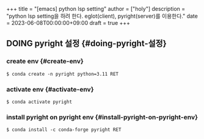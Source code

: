+++
title = "[emacs] python lsp setting"
author = ["holy"]
description = "python lsp setting을 하려 한다. eglot(client), pyright(server)를 이용한다."
date = 2023-06-08T00:00:00+09:00
draft = true
+++

## DOING pyright 설정 {#doing-pyright-설정}


### create env {#create-env}

```text
$ conda create -n pyright python=3.11 RET
```


### activate env {#activate-env}

```text
$ conda activate pyright
```


### install pyright on pyright env {#install-pyright-on-pyright-env}

```text
$ conda install -c conda-forge pyright RET
```
